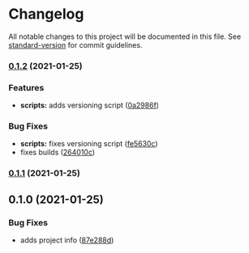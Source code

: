 # Changelog

All notable changes to this project will be documented in this file. See [standard-version](https://github.com/conventional-changelog/standard-version) for commit guidelines.

### [0.1.2](https://github.com/davidroyer/timer-app/compare/v0.1.1...v0.1.2) (2021-01-25)


### Features

* **scripts:** adds versioning script ([0a2986f](https://github.com/davidroyer/timer-app/commit/0a2986f23aa2cb03927bd87d95a66daa3f8615fd))


### Bug Fixes

* **scripts:** fixes versioning script ([fe5630c](https://github.com/davidroyer/timer-app/commit/fe5630c99d5e6fce4918326dcb6402cd1b523d16))
* fixes builds ([264010c](https://github.com/davidroyer/timer-app/commit/264010cbbcaf7e502b457ca4f722609770dc49d9))

### [0.1.1](https://github.com/davidroyer/timer-app/compare/v0.1.0...v0.1.1) (2021-01-25)

## 0.1.0 (2021-01-25)


### Bug Fixes

* adds project info ([87e288d](https://github.com/davidroyer/timer-app/commit/87e288dcaaae9438fe7ebe2ba8fbef2d74104a00))
